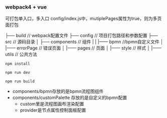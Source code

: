 ### webpack4 + vue 
可打包单入口，多入口
config/index.js中，mutiplePages属性为true，则为多页面打包

├── build                                       // webpack配置文件
├── config                                      // 项目打包路径和参数配置
├── src                                         // 源码目录
│   ├── components                              // 组件
|	|	|—— bpmn                                  //bpmn自定义文件
│   |—— errorPage                              // 错误页面
│   |—— pages                              // 页面
│   |—— style                              // 样式
│   |—— utils                              // 公共方法


``` npm install ```

```npm run dev ```

```npm run build```

- components/bpmn存放的是bpmn流程图组件
- components/customPalette 存放的是自定义的bpmn配置
  - custom里是流程图画布渲染配置
  - provider是节点属性控制面板配置